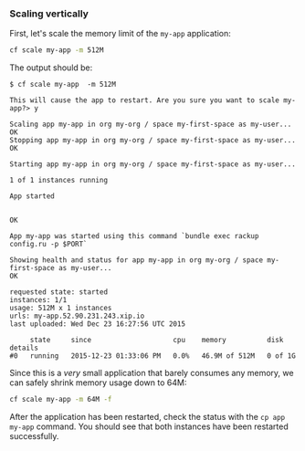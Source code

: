 ### Scaling vertically

First, let's scale the memory limit of the `my-app` application:

```sh
cf scale my-app -m 512M
```

The output should be:

```
$ cf scale my-app  -m 512M

This will cause the app to restart. Are you sure you want to scale my-app?> y

Scaling app my-app in org my-org / space my-first-space as my-user...
OK
Stopping app my-app in org my-org / space my-first-space as my-user...
OK

Starting app my-app in org my-org / space my-first-space as my-user...

1 of 1 instances running

App started


OK

App my-app was started using this command `bundle exec rackup config.ru -p $PORT`

Showing health and status for app my-app in org my-org / space my-first-space as my-user...
OK

requested state: started
instances: 1/1
usage: 512M x 1 instances
urls: my-app.52.90.231.243.xip.io
last uploaded: Wed Dec 23 16:27:56 UTC 2015

     state     since                    cpu    memory          disk      details
#0   running   2015-12-23 01:33:06 PM   0.0%   46.9M of 512M   0 of 1G
```

Since this is a *very* small application that barely consumes any memory, we can safely shrink memory usage down to 64M:

```sh
cf scale my-app -m 64M -f
```

After the application has been restarted, check the status with the `cp app my-app` command. You should see that both instances have been restarted successfully.
